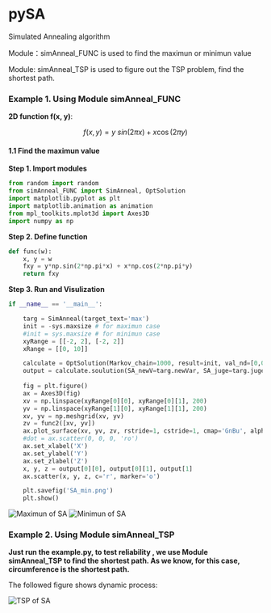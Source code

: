 # pySA
Simulated Annealing algorithm

Module：simAnneal_FUNC is used to find the maximun or minimun value

Module: simAnneal_TSP is used to figure out the TSP problem, find the shortest path.

### Example 1. Using Module simAnneal_FUNC 

**2D function f(x, y)**:

 $$ f(x,y) = y\ sin(2 \pi x) + x\cos(2\pi y) $$
 
#### 1.1 Find the maximun value

**Step 1. Import modules**
```python
from random import random
from simAnneal_FUNC import SimAnneal, OptSolution
import matplotlib.pyplot as plt
import matplotlib.animation as animation
from mpl_toolkits.mplot3d import Axes3D
import numpy as np
```
**Step 2. Define function**
```python
def func(w):
    x, y = w
    fxy = y*np.sin(2*np.pi*x) + x*np.cos(2*np.pi*y)
    return fxy
```
**Step 3. Run and Visulization**
```python
if __name__ == '__main__':

    targ = SimAnneal(target_text='max')
    init = -sys.maxsize # for maximun case
    #init = sys.maxsize # for minimun case
    xyRange = [[-2, 2], [-2, 2]]
    xRange = [[0, 10]]

    calculate = OptSolution(Markov_chain=1000, result=init, val_nd=[0,0])
    output = calculate.soulution(SA_newV=targ.newVar, SA_juge=targ.juge, juge_text='max',ValueRange=xyRange, func=func2)
                        
    fig = plt.figure()
	ax = Axes3D(fig)
	xv = np.linspace(xyRange[0][0], xyRange[0][1], 200)
	yv = np.linspace(xyRange[1][0], xyRange[1][1], 200)
	xv, yv = np.meshgrid(xv, yv)
	zv = func2([xv, yv])
	ax.plot_surface(xv, yv, zv, rstride=1, cstride=1, cmap='GnBu', alpha=1)
	#dot = ax.scatter(0, 0, 0, 'ro')
	ax.set_xlabel('X')
	ax.set_ylabel('Y')
	ax.set_zlabel('Z')
	x, y, z = output[0][0], output[0][1], output[1]
	ax.scatter(x, y, z, c='r', marker='o')

	plt.savefig('SA_min.png')
	plt.show()
```
![Maximun of SA](https://github.com/kjzhang9/pySA/blob/master/SA_max.png  "Maximun")
![Minimun of SA](https://github.com/kjzhang9/pySA/blob/master/SA_min.png  "Min")

### Example 2. Using Module simAnneal_TSP

**Just run the example.py, to test reliability , we use Module simAnneal_TSP to find the shortest path. As we know, for this case, circumference is the shortest path.**

The followed figure shows dynamic process:

![TSP of SA](https://github.com/kjzhang9/pySA/blob/master/circle_tsp.gif  "TSP")

 